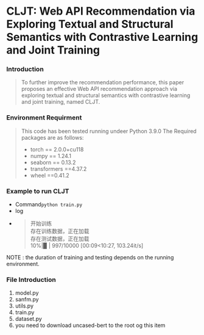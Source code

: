 # CLJT: Web API Recommendation via Exploring Textual and Structural Semantics with Contrastive Learning and Joint Training
### Introduction
> To further improve the 
recommendation performance, this paper proposes an effective 
Web API recommendation approach via exploring textual and 
structural semantics with contrastive learning and joint training, 
named CLJT. 

### Environment Requirment
> This code has been tested running undeer Python 3.9.0
> The Required packages are as follows:
> - torch == 2.0.0+cu118
> - numpy == 1.24.1
> - seaborn == 0.13.2
> - transformers ==4.37.2
> - wheel ==0.41.2

### Example to run CLJT
 - Command`python train.py`  
 - log
 - >    开始训练    
存在训练数据，正在加载     
存在测试数据，正在加载    
 10%|▉         | 997/10000 [00:09<10:27, 103.24it/s]
   
NOTE : the duration of training and testing depends on the running environment.


### File Introduction
1. model.py 
2. sanfm.py
3. utils.py
4. train.py
5. dataset.py
6. you need to download uncased-bert to the root og this item

